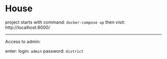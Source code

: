 # House


project starts with command:
```docker-compose up```
then visit: http://localhost:8000/

---

Access to admin:

enter:
login: ```admin```
password: ```district```